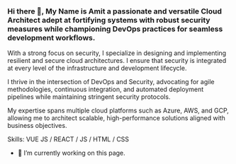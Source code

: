 ### Hi there 👋, My Name is Amit a passionate and versatile Cloud Architect adept at fortifying systems with robust security measures while championing DevOps practices for seamless development workflows.

With a strong focus on security, I specialize in designing and implementing resilient and secure cloud architectures. I ensure that security is integrated at every level of the infrastructure and development lifecycle.

I thrive in the intersection of DevOps and Security, advocating for agile methodologies, continuous integration, and automated deployment pipelines while maintaining stringent security protocols.

My expertise spans multiple cloud platforms such as Azure, AWS, and GCP, allowing me to architect scalable, high-performance solutions aligned with business objectives.

Skills: VUE JS / REACT / JS / HTML / CSS

- 🔭 I’m currently working on this page. 




